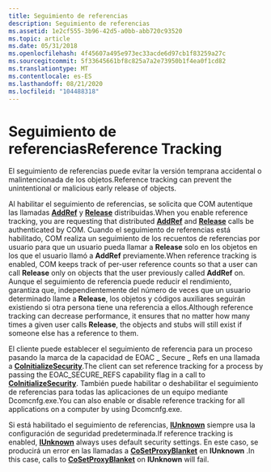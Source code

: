 ```yaml
---
title: Seguimiento de referencias
description: Seguimiento de referencias
ms.assetid: 1e2cf555-3b96-42d5-a0bb-abb720c93520
ms.topic: article
ms.date: 05/31/2018
ms.openlocfilehash: 4f45607a495e973ec33acde6d97cb1f83259a27c
ms.sourcegitcommit: 5f33645661bf8c825a7a2e73950b1f4ea0f1cd82
ms.translationtype: MT
ms.contentlocale: es-ES
ms.lasthandoff: 08/21/2020
ms.locfileid: "104488318"
---
```

# <a name="reference-tracking"></a><span data-ttu-id="1ad78-103">Seguimiento de referencias</span><span class="sxs-lookup"><span data-stu-id="1ad78-103">Reference Tracking</span></span>

<span data-ttu-id="1ad78-104">El seguimiento de referencias puede evitar la versión temprana accidental o malintencionada de los objetos.</span><span class="sxs-lookup"><span data-stu-id="1ad78-104">Reference tracking can prevent the unintentional or malicious early release of objects.</span></span>

<span data-ttu-id="1ad78-105">Al habilitar el seguimiento de referencias, se solicita que COM autentique las llamadas [**AddRef**](/windows/win32/api/unknwn/nf-unknwn-iunknown-addref) y [**Release**](/windows/win32/api/unknwn/nf-unknwn-iunknown-release) distribuidas.</span><span class="sxs-lookup"><span data-stu-id="1ad78-105">When you enable reference tracking, you are requesting that distributed [**AddRef**](/windows/win32/api/unknwn/nf-unknwn-iunknown-addref) and [**Release**](/windows/win32/api/unknwn/nf-unknwn-iunknown-release) calls be authenticated by COM.</span></span> <span data-ttu-id="1ad78-106">Cuando el seguimiento de referencias está habilitado, COM realiza un seguimiento de los recuentos de referencias por usuario para que un usuario pueda llamar a **Release** solo en los objetos en los que el usuario llamó a **AddRef** previamente.</span><span class="sxs-lookup"><span data-stu-id="1ad78-106">When reference tracking is enabled, COM keeps track of per-user reference counts so that a user can call **Release** only on objects that the user previously called **AddRef** on.</span></span> <span data-ttu-id="1ad78-107">Aunque el seguimiento de referencia puede reducir el rendimiento, garantiza que, independientemente del número de veces que un usuario determinado llame a **Release**, los objetos y códigos auxiliares seguirán existiendo si otra persona tiene una referencia a ellos.</span><span class="sxs-lookup"><span data-stu-id="1ad78-107">Although reference tracking can decrease performance, it ensures that no matter how many times a given user calls **Release**, the objects and stubs will still exist if someone else has a reference to them.</span></span>

<span data-ttu-id="1ad78-108">El cliente puede establecer el seguimiento de referencia para un proceso pasando la marca de la capacidad de EOAC \_ Secure \_ Refs en una llamada a [**CoInitializeSecurity**](/windows/desktop/api/combaseapi/nf-combaseapi-coinitializesecurity).</span><span class="sxs-lookup"><span data-stu-id="1ad78-108">The client can set reference tracking for a process by passing the EOAC\_SECURE\_REFS capability flag in a call to [**CoInitializeSecurity**](/windows/desktop/api/combaseapi/nf-combaseapi-coinitializesecurity).</span></span> <span data-ttu-id="1ad78-109">También puede habilitar o deshabilitar el seguimiento de referencias para todas las aplicaciones de un equipo mediante Dcomcnfg.exe.</span><span class="sxs-lookup"><span data-stu-id="1ad78-109">You can also enable or disable reference tracking for all applications on a computer by using Dcomcnfg.exe.</span></span>

<span data-ttu-id="1ad78-110">Si está habilitado el seguimiento de referencias, [**IUnknown**](/windows/desktop/api/Unknwn/nn-unknwn-iunknown) siempre usa la configuración de seguridad predeterminada.</span><span class="sxs-lookup"><span data-stu-id="1ad78-110">If reference tracking is enabled, [**IUnknown**](/windows/desktop/api/Unknwn/nn-unknwn-iunknown) always uses default security settings.</span></span> <span data-ttu-id="1ad78-111">En este caso, se producirá un error en las llamadas a [**CoSetProxyBlanket**](/windows/desktop/api/combaseapi/nf-combaseapi-cosetproxyblanket) en **IUnknown** .</span><span class="sxs-lookup"><span data-stu-id="1ad78-111">In this case, calls to [**CoSetProxyBlanket**](/windows/desktop/api/combaseapi/nf-combaseapi-cosetproxyblanket) on **IUnknown** will fail.</span></span>

 

 
